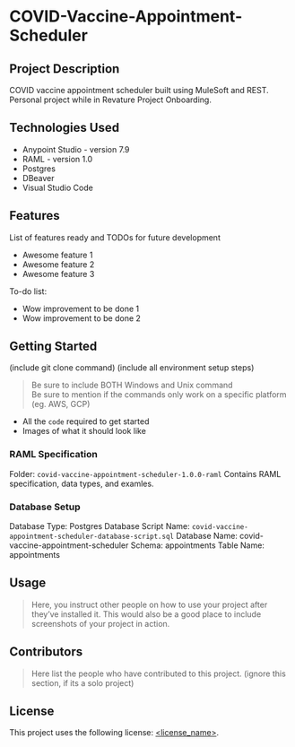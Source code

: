 # COVID-Vaccine-Appointment-Scheduler

## Project Description

COVID vaccine appointment scheduler built using MuleSoft and REST. Personal project while in Revature Project Onboarding.

## Technologies Used

* Anypoint Studio - version 7.9
* RAML - version 1.0
* Postgres
* DBeaver
* Visual Studio Code

## Features

List of features ready and TODOs for future development
* Awesome feature 1
* Awesome feature 2
* Awesome feature 3

To-do list:
* Wow improvement to be done 1
* Wow improvement to be done 2

## Getting Started
   
(include git clone command)
(include all environment setup steps)

> Be sure to include BOTH Windows and Unix command  
> Be sure to mention if the commands only work on a specific platform (eg. AWS, GCP)

- All the `code` required to get started
- Images of what it should look like



### RAML Specification
Folder: `covid-vaccine-appointment-scheduler-1.0.0-raml`
Contains RAML specification, data types, and examles.

### Database Setup

Database Type: Postgres
Database Script Name: `covid-vaccine-appointment-scheduler-database-script.sql`
Database Name: covid-vaccine-appointment-scheduler
Schema: appointments
Table Name: appointments



## Usage

> Here, you instruct other people on how to use your project after they’ve installed it. This would also be a good place to include screenshots of your project in action.

## Contributors

> Here list the people who have contributed to this project. (ignore this section, if its a solo project)

## License

This project uses the following license: [<license_name>](<link>).

